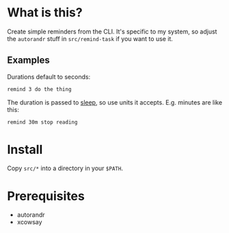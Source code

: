 # What is this?

Create simple reminders from the CLI. It's specific to my system, so adjust the `autorandr` stuff in
`src/remind-task` if you want to use it.

## Examples

Durations default to seconds:
```bash
remind 3 do the thing
```

The duration is passed to [sleep][sleep], so use units it accepts. E.g. minutes are like this:
```bash
remind 30m stop reading
```

# Install

Copy `src/*` into a directory in your `$PATH`.

# Prerequisites

- autorandr
- xcowsay


[sleep]: https://www.man7.org/linux/man-pages/man1/sleep.1.html
